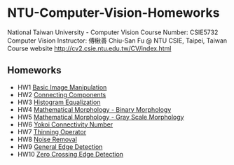 # NTU-Computer-Vision-Homeworks
National Taiwan University - Computer Vision
Course Number: CSIE5732 Computer Vision
Instructor: 傅楸善 Chiu-San Fu @ NTU CSIE, Taipei, Taiwan
Course website http://cv2.csie.ntu.edu.tw/CV/index.html

## Homeworks
* HW1 [Basic Image Manipulation](http://cv2.csie.ntu.edu.tw/CV/hw2021/hw1.html)
* HW2 [Connecting Components](http://cv2.csie.ntu.edu.tw/CV/hw2021/hw2.html)
* HW3 [Histogram Equalization](http://cv2.csie.ntu.edu.tw/CV/hw2021/hw3.html)
* HW4 [Mathematical Morphology - Binary Morphology](http://cv2.csie.ntu.edu.tw/CV/hw2021/hw4.html)
* HW5 [Mathematical Morphology - Gray Scale Morphology](http://cv2.csie.ntu.edu.tw/CV/hw2021/hw5.html)
* HW6 [Yokoi Connectivity Number](http://cv2.csie.ntu.edu.tw/CV/hw2021/hw6.html)
* HW7 [Thinning Operator](http://cv2.csie.ntu.edu.tw/CV/hw2021/hw7.html)
* HW8 [Noise Removal](http://cv2.csie.ntu.edu.tw/CV/hw2021/hw8.html)
* HW9 [General Edge Detection](http://cv2.csie.ntu.edu.tw/CV/hw2021/hw9.html)
* HW10 [Zero Crossing Edge Detection](http://cv2.csie.ntu.edu.tw/CV/hw2021/hw10.html)


